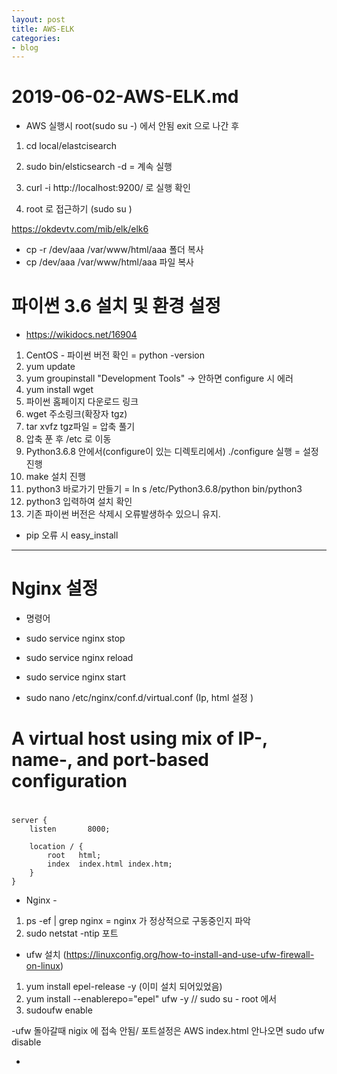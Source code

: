 ```yaml
---
layout: post
title: AWS-ELK
categories:
- blog
---
```


# 2019-06-02-AWS-ELK.md

* AWS 실행시 root(sudo su -) 에서 안됨 exit 으로 나간 후
 1. cd local/elastcisearch
 2. sudo bin/elsticsearch -d   = 계속 실행

3. curl -i http://localhost:9200/ 로 실행 확인 

1. root 로 접근하기  (sudo su )


https://okdevtv.com/mib/elk/elk6


* cp -r /dev/aaa /var/www/html/aaa 폴더 복사
* cp /dev/aaa /var/www/html/aaa 파일 복사



# 파이썬 3.6 설치 및 환경 설정
* https://wikidocs.net/16904

1. CentOS  - 파이썬 버전 확인 = python -version
2. yum update
3. yum groupinstall "Development Tools"             -> 안하면 configure 시 에러 
4. yum install wget
5. 파이썬 홈페이지 다운로드 링크 
6. wget 주소링크(확장자 tgz)
7. tar xvfz tgz파일  = 압축 풀기
8. 압축 푼 후 /etc 로 이동
9. Python3.6.8 안에서(configure이 있는 디렉토리에서)  ./configure 실행  = 설정 진행
10. make 설치 진행
11. python3 바로가기 만들기 = ln s /etc/Python3.6.8/python bin/python3   
12. python3 입력하여 설치 확인
13. 기존 파이썬 버전은 삭제시 오류발생하수 있으니 유지. 


* pip 오류 시 easy_install

- - -

# Nginx 설정

* 명령어
- sudo service nginx stop
- sudo service nginx reload
- sudo service nginx start

- sudo nano /etc/nginx/conf.d/virtual.conf  (Ip, html 설정 )


#
# A virtual host using mix of IP-, name-, and port-based configuration
#

    server {
        listen       8000;

        location / {
            root   html;
            index  index.html index.htm;
        }
    }


* Nginx - 
1. ps -ef | grep nginx   = nginx 가 정상적으로 구동중인지 파악
2. sudo netstat -ntip  포트 



* ufw 설치  (https://linuxconfig.org/how-to-install-and-use-ufw-firewall-on-linux)

 1. yum install epel-release -y (이미 설치 되어있었음)
 2. yum install --enablerepo="epel" ufw -y  // sudo su  - root 에서 
 3. sudoufw enable 


-ufw 돌아갈때 nigix 에 접속 안됨/ 포트설정은 AWS  index.html 안나오면 sudo ufw disable 

*
